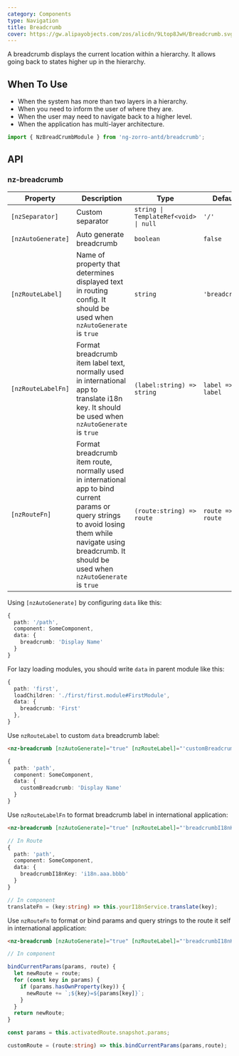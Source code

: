 ```yaml
---
category: Components
type: Navigation
title: Breadcrumb
cover: https://gw.alipayobjects.com/zos/alicdn/9Ltop8JwH/Breadcrumb.svg
---
```


A breadcrumb displays the current location within a hierarchy. It allows going back to states higher up in the hierarchy.

## When To Use

- When the system has more than two layers in a hierarchy.
- When you need to inform the user of where they are.
- When the user may need to navigate back to a higher level.
- When the application has multi-layer architecture.

```ts
import { NzBreadCrumbModule } from 'ng-zorro-antd/breadcrumb';
```

## API

### nz-breadcrumb

| Property | Description | Type | Default |
| -------- | ----------- | ---- | ------- |
| `[nzSeparator]` | Custom separator | `string \| TemplateRef<void> \| null` | `'/'` |
| `[nzAutoGenerate]` | Auto generate breadcrumb | `boolean` | `false` |
| `[nzRouteLabel]` | Name of property that determines displayed text in routing config. It should be used when `nzAutoGenerate` is `true` | `string` | `'breadcrumb'` |
| `[nzRouteLabelFn]` | Format breadcrumb item label text, normally used in international app to translate i18n key. It should be used when `nzAutoGenerate` is `true` | `(label:string) => string` | `label => label` |
| `[nzRouteFn]` | Format breadcrumb item route, normally used in international app to bind current params or query strings to avoid losing them while navigate using breadcrumb. It should be used when `nzAutoGenerate` is `true` | `(route:string) => route` | `route => route` |

Using `[nzAutoGenerate]` by configuring `data` like this:

```ts
{
  path: '/path',
  component: SomeComponent,
  data: {
    breadcrumb: 'Display Name'
  }
}
```

For lazy loading modules, you should write `data` in parent module like this:

```ts
{
  path: 'first',
  loadChildren: './first/first.module#FirstModule',
  data: {
    breadcrumb: 'First'
  },
}
```

Use `nzRouteLabel` to custom `data` breadcrumb label:

```html
<nz-breadcrumb [nzAutoGenerate]="true" [nzRouteLabel]="'customBreadcrumb'"></nz-breadcrumb>
```

```ts
{
  path: 'path',
  component: SomeComponent,
  data: {
    customBreadcrumb: 'Display Name'
  }
}
```

Use `nzRouteLabelFn` to format breadcrumb label in international application:

```html
<nz-breadcrumb [nzAutoGenerate]="true" [nzRouteLabel]="'breadcrumbI18nKey'" [nzRouteLabelFn]="translateFn"></nz-breadcrumb>
```

```ts
// In Route
{
  path: 'path',
  component: SomeComponent,
  data: {
    breadcrumbI18nKey: 'i18n.aaa.bbbb'
  }
}

// In component
translateFn = (key:string) => this.yourI18nService.translate(key);
```

Use `nzRouteFn` to format or bind params and query strings to the route it self in international application:

```html
<nz-breadcrumb [nzAutoGenerate]="true" [nzRouteLabel]="'breadcrumbI18nKey'" [nzRouteLabelFn]="translateFn" [nzRouteFn]="customRoute"></nz-breadcrumb>
```

```ts
// In component

bindCurrentParams(params, route) {
  let newRoute = route;
  for (const key in params) {
    if (params.hasOwnProperty(key)) {
      newRoute += `;${key}=${params[key]}`;
    }
  }
  return newRoute;
}

const params = this.activatedRoute.snapshot.params;

customRoute = (route:string) => this.bindCurrentParams(params,route);
```
